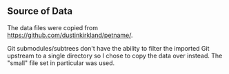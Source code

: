 ## Source of Data

The data files were copied from https://github.com/dustinkirkland/petname/.

Git submodules/subtrees don't have the ability to filter the imported Git upstream to a single directory so I chose to copy the data over instead. The "small" file set in particular was used.